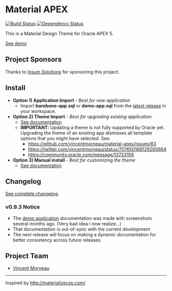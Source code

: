 # Material APEX
[![Build Status](https://travis-ci.org/vincentmorneau/material-apex.svg?branch=master)](https://travis-ci.org/vincentmorneau/material-apex)
[![Dependency Status](https://david-dm.org/vincentmorneau/material-apex.svg)](https://david-dm.org/vincentmorneau/material-apex)

This is a Material Design Theme for Oracle APEX 5.

[See demo](https://apex.oracle.com/pls/apex/f?p=12192)

## Project Sponsors
Thanks to [Insum Solutions](http://insum.ca/) for sponsoring this project.

## Install
- **Option 1) Application Import** - *Best for new application*
    - Import **barebone-app.sql** or **demo-app.sql** from the [latest release](https://github.com/vincentmorneau/material-apex/releases/latest) in your workspace.
- **Option 2) Theme Import** - *Best for upgrading existing application*
    - [See documentation](docs/theme-import.md)
    - **IMPORTANT:** Updating a theme is not fully supported by Oracle yet. Upgrading the theme of an existing app dismisses all template options that you might have selected. See:
        - https://github.com/vincentmorneau/material-apex/issues/83
        - https://twitter.com/vincentmorneau/status/707650168129265664
        - https://community.oracle.com/message/13733156
- **Option 3) Manual install** - *Best for customizing the theme*
    - [See documentation](docs/manual-install.md)

## Changelog
[See complete changelog](CHANGELOG.md).

### v0.9.3 Notice
- The [demo application](https://apex.oracle.com/pls/apex/f?p=12192) documentation was made with screenshots several months ago. (Very bad idea I now realize...)
- That documentation is out-of-sync with the current development
- The next release will focus on making a dynamic documentation for better consistency across future releases

## Project Team
- [Vincent Morneau](https://twitter.com/vincentmorneau)

---

Inspired by http://materializecss.com/
